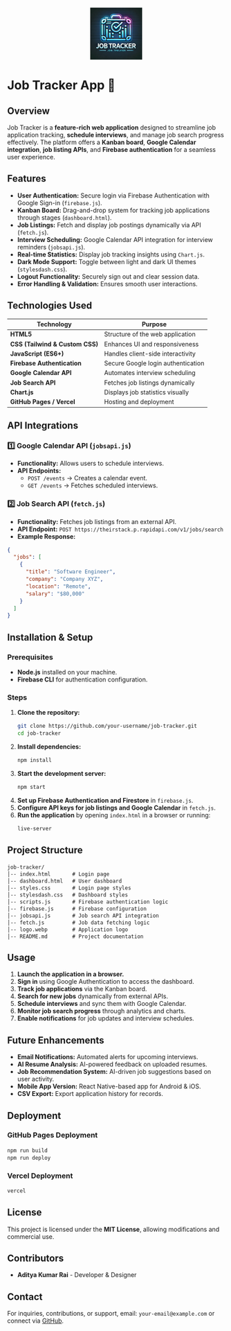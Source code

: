 
<p align="center">
  <img src="logo.webp" alt="Job Tracker Logo" width="120">
</p>

# Job Tracker App 🚀

## Overview
Job Tracker is a **feature-rich web application** designed to streamline job application tracking, **schedule interviews**, and manage job search progress effectively. The platform offers a **Kanban board**, **Google Calendar integration**, **job listing APIs**, and **Firebase authentication** for a seamless user experience.

## Features
- **User Authentication:** Secure login via Firebase Authentication with Google Sign-in (`firebase.js`).
- **Kanban Board:** Drag-and-drop system for tracking job applications through stages (`dashboard.html`).
- **Job Listings:** Fetch and display job postings dynamically via API (`fetch.js`).
- **Interview Scheduling:** Google Calendar API integration for interview reminders (`jobsapi.js`).
- **Real-time Statistics:** Display job tracking insights using `Chart.js`.
- **Dark Mode Support:** Toggle between light and dark UI themes (`stylesdash.css`).
- **Logout Functionality:** Securely sign out and clear session data.
- **Error Handling & Validation:** Ensures smooth user interactions.

## Technologies Used
| Technology   | Purpose |
|-------------|------------------------------------------------------|
| **HTML5**   | Structure of the web application |
| **CSS (Tailwind & Custom CSS)** | Enhances UI and responsiveness |
| **JavaScript (ES6+)** | Handles client-side interactivity |
| **Firebase Authentication** | Secure Google login authentication |
| **Google Calendar API** | Automates interview scheduling |
| **Job Search API** | Fetches job listings dynamically |
| **Chart.js** | Displays job statistics visually |
| **GitHub Pages / Vercel** | Hosting and deployment |

## API Integrations
### 1️⃣ **Google Calendar API** (`jobsapi.js`)
- **Functionality:** Allows users to schedule interviews.
- **API Endpoints:**
  - `POST /events` → Creates a calendar event.
  - `GET /events` → Fetches scheduled interviews.

### 2️⃣ **Job Search API** (`fetch.js`)
- **Functionality:** Fetches job listings from an external API.
- **API Endpoint:** `POST https://theirstack.p.rapidapi.com/v1/jobs/search`
- **Example Response:**
```json
{
  "jobs": [
    {
      "title": "Software Engineer",
      "company": "Company XYZ",
      "location": "Remote",
      "salary": "$80,000"
    }
  ]
}
```

## Installation & Setup
### Prerequisites
- **Node.js** installed on your machine.
- **Firebase CLI** for authentication configuration.

### Steps
1. **Clone the repository:**
   ```sh
   git clone https://github.com/your-username/job-tracker.git
   cd job-tracker
   ```
2. **Install dependencies:**
   ```sh
   npm install
   ```
3. **Start the development server:**
   ```sh
   npm start
   ```
4. **Set up Firebase Authentication and Firestore** in `firebase.js`.
5. **Configure API keys for job listings and Google Calendar** in `fetch.js`.
6. **Run the application** by opening `index.html` in a browser or running:
   ```sh
   live-server
   ```

## Project Structure
```
job-tracker/
│-- index.html       # Login page
│-- dashboard.html   # User dashboard
│-- styles.css       # Login page styles
│-- stylesdash.css   # Dashboard styles
│-- scripts.js       # Firebase authentication logic
│-- firebase.js      # Firebase configuration
│-- jobsapi.js       # Job search API integration
│-- fetch.js         # Job data fetching logic
│-- logo.webp        # Application logo
│-- README.md        # Project documentation
```

## Usage
1. **Launch the application in a browser.**
2. **Sign in** using Google Authentication to access the dashboard.
3. **Track job applications** via the Kanban board.
4. **Search for new jobs** dynamically from external APIs.
5. **Schedule interviews** and sync them with Google Calendar.
6. **Monitor job search progress** through analytics and charts.
7. **Enable notifications** for job updates and interview schedules.

## Future Enhancements
- **Email Notifications:** Automated alerts for upcoming interviews.
- **AI Resume Analysis:** AI-powered feedback on uploaded resumes.
- **Job Recommendation System:** AI-driven job suggestions based on user activity.
- **Mobile App Version:** React Native-based app for Android & iOS.
- **CSV Export:** Export application history for records.

## Deployment
### **GitHub Pages Deployment**
```sh
npm run build
npm run deploy
```
### **Vercel Deployment**
```sh
vercel
```

## License
This project is licensed under the **MIT License**, allowing modifications and commercial use.

## Contributors
- **Aditya Kumar Rai** - Developer & Designer

## Contact
For inquiries, contributions, or support, email: `your-email@example.com` or connect via [GitHub](https://github.com/your-username).

